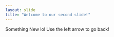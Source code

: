 ```yaml
---
layout: slide
title: "Welcome to our second slide!"
---
```

Something New lol
Use the left arrow to go back!
